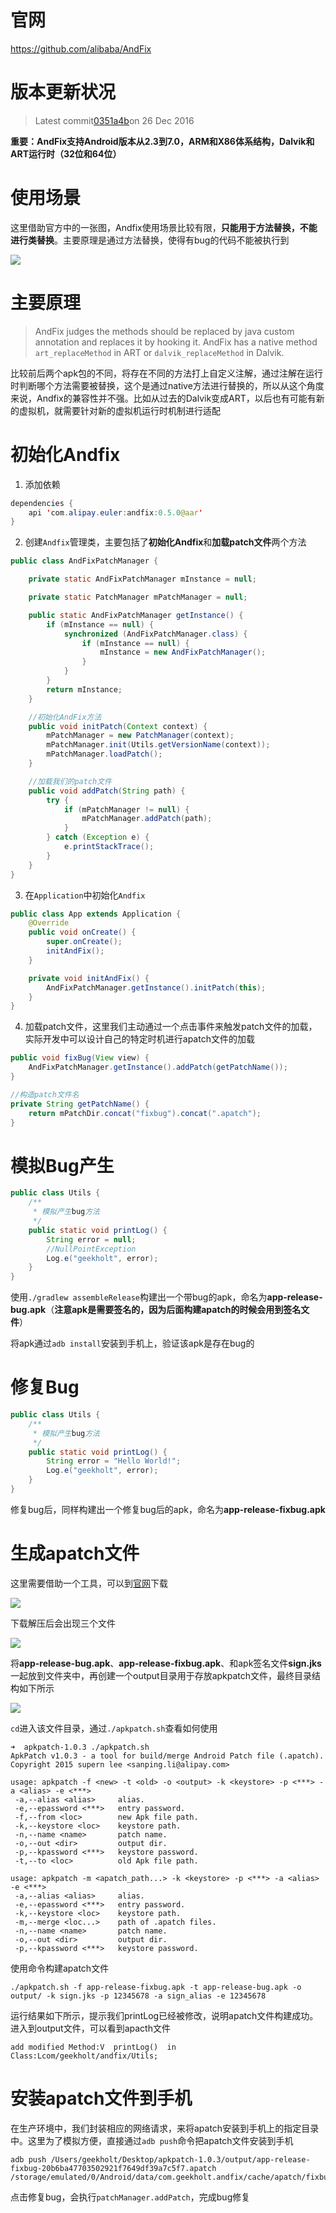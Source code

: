 # 官网

https://github.com/alibaba/AndFix

# 版本更新状况

> Latest commit[0351a4b](https://github.com/alibaba/AndFix/commit/0351a4bc38a7d30bc61a6d3e74777d4eff4ad5e9)on 26 Dec 2016

**重要：AndFix支持Android版本从2.3到7.0，ARM和X86体系结构，Dalvik和ART运行时（32位和64位）**

# 使用场景

这里借助官方中的一张图，Andfix使用场景比较有限，**只能用于方法替换，不能进行类替换**。主要原理是通过方法替换，使得有bug的代码不能被执行到

![](https://upload-images.jianshu.io/upload_images/10992781-ef6224ff56a35f96.png?imageMogr2/auto-orient/strip%7CimageView2/2/w/1240)

# 主要原理

> AndFix judges the methods should be replaced by java custom annotation and replaces it by hooking it. AndFix has a native method `art_replaceMethod` in ART or `dalvik_replaceMethod` in Dalvik.

比较前后两个apk包的不同，将存在不同的方法打上自定义注解，通过注解在运行时判断哪个方法需要被替换，这个是通过native方法进行替换的，所以从这个角度来说，Andfix的兼容性并不强。比如从过去的Dalvik变成ART，以后也有可能有新的虚拟机，就需要针对新的虚拟机运行时机制进行适配

# 初始化Andfix

1. 添加依赖

```java
dependencies {
    api 'com.alipay.euler:andfix:0.5.0@aar'
}
```

2. 创建`Andfix`管理类，主要包括了**初始化Andfix**和**加载patch文件**两个方法

```java
public class AndFixPatchManager {

    private static AndFixPatchManager mInstance = null;

    private static PatchManager mPatchManager = null;

    public static AndFixPatchManager getInstance() {
        if (mInstance == null) {
            synchronized (AndFixPatchManager.class) {
                if (mInstance == null) {
                    mInstance = new AndFixPatchManager();
                }
            }
        }
        return mInstance;
    }

    //初始化AndFix方法
    public void initPatch(Context context) {
        mPatchManager = new PatchManager(context);
        mPatchManager.init(Utils.getVersionName(context));
        mPatchManager.loadPatch();
    }

    //加载我们的patch文件
    public void addPatch(String path) {
        try {
            if (mPatchManager != null) {
                mPatchManager.addPatch(path);
            }
        } catch (Exception e) {
            e.printStackTrace();
        }
    }
}
```

3. 在`Application`中初始化`Andfix`

```java
public class App extends Application {
    @Override
    public void onCreate() {
        super.onCreate();
        initAndFix();
    }

    private void initAndFix() {
        AndFixPatchManager.getInstance().initPatch(this);
    }
}
```

4. 加载patch文件，这里我们主动通过一个点击事件来触发patch文件的加载，实际开发中可以设计自己的特定时机进行apatch文件的加载

```java
public void fixBug(View view) {
    AndFixPatchManager.getInstance().addPatch(getPatchName());
}

//构造patch文件名
private String getPatchName() {
    return mPatchDir.concat("fixbug").concat(".apatch");
}
```

# 模拟Bug产生

```java
public class Utils {
    /**
     * 模拟产生bug方法
     */
    public static void printLog() {
        String error = null;
      	//NullPointException
        Log.e("geekholt", error);
    }
}
```

使用`./gradlew assembleRelease`构建出一个带bug的apk，命名为**app-release-bug.apk**（**注意apk是需要签名的，因为后面构建apatch的时候会用到签名文件**）

将apk通过`adb install`安装到手机上，验证该apk是存在bug的

# 修复Bug

```java
public class Utils {
    /**
     * 模拟产生bug方法
     */
    public static void printLog() {
        String error = "Hello World!";
        Log.e("geekholt", error);
    }
}
```

修复bug后，同样构建出一个修复bug后的apk，命名为**app-release-fixbug.apk**

# 生成apatch文件

这里需要借助一个工具，可以到[官网](https://github.com/alibaba/AndFix)下载

![](https://upload-images.jianshu.io/upload_images/10992781-f22c522f9a18fd26.png?imageMogr2/auto-orient/strip%7CimageView2/2/w/1240)

下载解压后会出现三个文件

![](https://upload-images.jianshu.io/upload_images/10992781-18ed3e4394f99caa.png?imageMogr2/auto-orient/strip%7CimageView2/2/w/1240)

将**app-release-bug.apk**、**app-release-fixbug.apk**、和apk签名文件**sign.jks**一起放到文件夹中，再创建一个output目录用于存放apkpatch文件，最终目录结构如下所示

![](https://upload-images.jianshu.io/upload_images/10992781-643210281201e877.png?imageMogr2/auto-orient/strip%7CimageView2/2/w/1240)


`cd`进入该文件目录，通过`./apkpatch.sh`查看如何使用

```
➜  apkpatch-1.0.3 ./apkpatch.sh
ApkPatch v1.0.3 - a tool for build/merge Android Patch file (.apatch).
Copyright 2015 supern lee <sanping.li@alipay.com>

usage: apkpatch -f <new> -t <old> -o <output> -k <keystore> -p <***> -a <alias> -e <***>
 -a,--alias <alias>     alias.
 -e,--epassword <***>   entry password.
 -f,--from <loc>        new Apk file path.
 -k,--keystore <loc>    keystore path.
 -n,--name <name>       patch name.
 -o,--out <dir>         output dir.
 -p,--kpassword <***>   keystore password.
 -t,--to <loc>          old Apk file path.

usage: apkpatch -m <apatch_path...> -k <keystore> -p <***> -a <alias> -e <***>
 -a,--alias <alias>     alias.
 -e,--epassword <***>   entry password.
 -k,--keystore <loc>    keystore path.
 -m,--merge <loc...>    path of .apatch files.
 -n,--name <name>       patch name.
 -o,--out <dir>         output dir.
 -p,--kpassword <***>   keystore password.
```

使用命令构建apatch文件

```
./apkpatch.sh -f app-release-fixbug.apk -t app-release-bug.apk -o output/ -k sign.jks -p 12345678 -a sign_alias -e 12345678
```

运行结果如下所示，提示我们printLog已经被修改，说明apatch文件构建成功。进入到output文件，可以看到apacth文件

```
add modified Method:V  printLog()  in Class:Lcom/geekholt/andfix/Utils;
```

# 安装apatch文件到手机

在生产环境中，我们封装相应的网络请求，来将apatch安装到手机上的指定目录中。这里为了模拟方便，直接通过`adb push`命令把apatch文件安装到手机

```
adb push /Users/geekholt/Desktop/apkpatch-1.0.3/output/app-release-fixbug-20b6ba47703502921f7649df39a7c5f7.apatch /storage/emulated/0/Android/data/com.geekholt.andfix/cache/apatch/fixbug.apatch
```

点击修复bug，会执行`patchManager.addPatch`，完成bug修复



